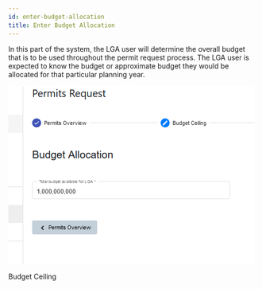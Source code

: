 ```yaml
---
id: enter-budget-allocation
title: Enter Budget Allocation
---
```


In this part of the system, the LGA user will determine the overall budget that is to be used throughout the permit request process. The LGA user is expected to know the budget or approximate budget they would be allocated for that particular planning year.

![img alt](/img/budgetallocation2.png)

Budget Ceiling

